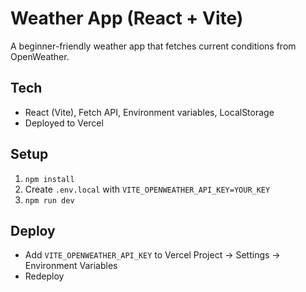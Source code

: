 # Weather App (React + Vite)

A beginner-friendly weather app that fetches current conditions from OpenWeather.

## Tech
- React (Vite), Fetch API, Environment variables, LocalStorage
- Deployed to Vercel

## Setup
1. `npm install`
2. Create `.env.local` with `VITE_OPENWEATHER_API_KEY=YOUR_KEY`
3. `npm run dev`

## Deploy
- Add `VITE_OPENWEATHER_API_KEY` to Vercel Project → Settings → Environment Variables
- Redeploy
